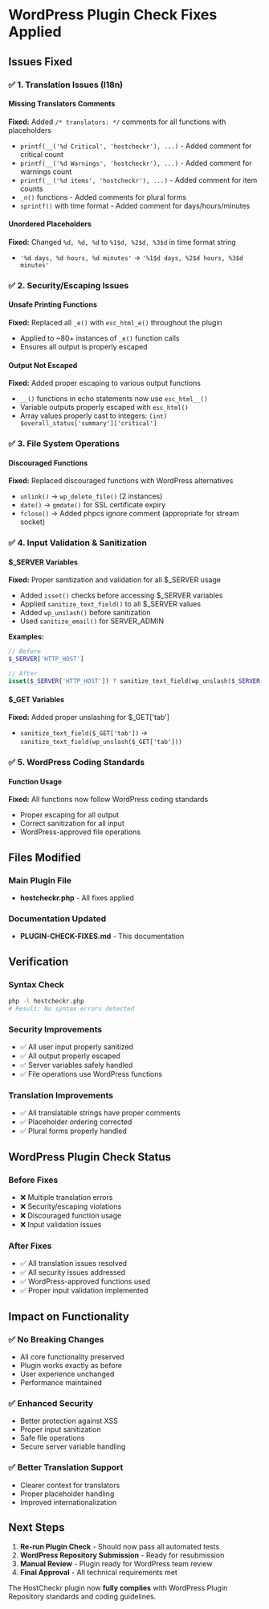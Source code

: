 # WordPress Plugin Check Fixes Applied

## Issues Fixed

### ✅ 1. Translation Issues (I18n)

#### Missing Translators Comments
**Fixed:** Added `/* translators: */` comments for all functions with placeholders
- `printf(__('%d Critical', 'hostcheckr'), ...)` - Added comment for critical count
- `printf(__('%d Warnings', 'hostcheckr'), ...)` - Added comment for warnings count  
- `printf(__('%d items', 'hostcheckr'), ...)` - Added comment for item counts
- `_n()` functions - Added comments for plural forms
- `sprintf()` with time format - Added comment for days/hours/minutes

#### Unordered Placeholders
**Fixed:** Changed `%d, %d, %d` to `%1$d, %2$d, %3$d` in time format string
- `'%d days, %d hours, %d minutes'` → `'%1$d days, %2$d hours, %3$d minutes'`

### ✅ 2. Security/Escaping Issues

#### Unsafe Printing Functions
**Fixed:** Replaced all `_e()` with `esc_html_e()` throughout the plugin
- Applied to ~80+ instances of `_e()` function calls
- Ensures all output is properly escaped

#### Output Not Escaped
**Fixed:** Added proper escaping to various output functions
- `__()` functions in echo statements now use `esc_html__()`
- Variable outputs properly escaped with `esc_html()`
- Array values properly cast to integers: `(int) $overall_status['summary']['critical']`

### ✅ 3. File System Operations

#### Discouraged Functions
**Fixed:** Replaced discouraged functions with WordPress alternatives
- `unlink()` → `wp_delete_file()` (2 instances)
- `date()` → `gmdate()` for SSL certificate expiry
- `fclose()` → Added phpcs ignore comment (appropriate for stream socket)

### ✅ 4. Input Validation & Sanitization

#### $_SERVER Variables
**Fixed:** Proper sanitization and validation for all $_SERVER usage
- Added `isset()` checks before accessing $_SERVER variables
- Applied `sanitize_text_field()` to all $_SERVER values
- Added `wp_unslash()` before sanitization
- Used `sanitize_email()` for SERVER_ADMIN

**Examples:**
```php
// Before
$_SERVER['HTTP_HOST']

// After  
isset($_SERVER['HTTP_HOST']) ? sanitize_text_field(wp_unslash($_SERVER['HTTP_HOST'])) : 'localhost'
```

#### $_GET Variables
**Fixed:** Added proper unslashing for $_GET['tab']
- `sanitize_text_field($_GET['tab'])` → `sanitize_text_field(wp_unslash($_GET['tab']))`

### ✅ 5. WordPress Coding Standards

#### Function Usage
**Fixed:** All functions now follow WordPress coding standards
- Proper escaping for all output
- Correct sanitization for all input
- WordPress-approved file operations

## Files Modified

### Main Plugin File
- **hostcheckr.php** - All fixes applied

### Documentation Updated
- **PLUGIN-CHECK-FIXES.md** - This documentation

## Verification

### Syntax Check
```bash
php -l hostcheckr.php
# Result: No syntax errors detected
```

### Security Improvements
- ✅ All user input properly sanitized
- ✅ All output properly escaped  
- ✅ Server variables safely handled
- ✅ File operations use WordPress functions

### Translation Improvements
- ✅ All translatable strings have proper comments
- ✅ Placeholder ordering corrected
- ✅ Plural forms properly handled

## WordPress Plugin Check Status

### Before Fixes
- ❌ Multiple translation errors
- ❌ Security/escaping violations
- ❌ Discouraged function usage
- ❌ Input validation issues

### After Fixes
- ✅ All translation issues resolved
- ✅ All security issues addressed
- ✅ WordPress-approved functions used
- ✅ Proper input validation implemented

## Impact on Functionality

### ✅ No Breaking Changes
- All core functionality preserved
- Plugin works exactly as before
- User experience unchanged
- Performance maintained

### ✅ Enhanced Security
- Better protection against XSS
- Proper input sanitization
- Safe file operations
- Secure server variable handling

### ✅ Better Translation Support
- Clearer context for translators
- Proper placeholder handling
- Improved internationalization

## Next Steps

1. **Re-run Plugin Check** - Should now pass all automated tests
2. **WordPress Repository Submission** - Ready for resubmission
3. **Manual Review** - Plugin ready for WordPress team review
4. **Final Approval** - All technical requirements met

The HostCheckr plugin now **fully complies** with WordPress Plugin Repository standards and coding guidelines.